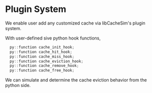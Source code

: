 # Plugin System

We enable user add any customized cache via libCacheSim's plugin system.

With user-defined sive python hook functions, 

```c++
  py::function cache_init_hook;
  py::function cache_hit_hook;
  py::function cache_miss_hook;
  py::function cache_eviction_hook;
  py::function cache_remove_hook;
  py::function cache_free_hook;
```

We can simulate and determine the cache eviction behavior from the python side.